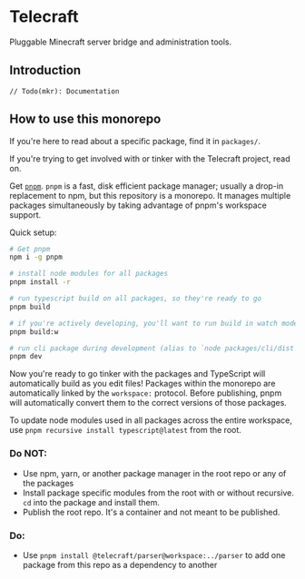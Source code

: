 # Telecraft

Pluggable Minecraft server bridge and administration tools.

## Introduction

`// Todo(mkr): Documentation`

## How to use this monorepo

If you're here to read about a specific package, find it in `packages/`.

If you're trying to get involved with or tinker with the Telecraft project, read on.

Get [`pnpm`](https://pnpm.js.org/en/installation). `pnpm` is a fast, disk efficient package manager; usually a drop-in replacement to npm, but this repository is a monorepo. It manages multiple packages simultaneously by taking advantage of pnpm's workspace support.

Quick setup:

```bash
# Get pnpm
npm i -g pnpm

# install node modules for all packages
pnpm install -r

# run typescript build on all packages, so they're ready to go
pnpm build

# if you're actively developing, you'll want to run build in watch mode
pnpm build:w

# run cli package during development (alias to `node packages/cli/dist`)
pnpm dev
```

Now you're ready to go tinker with the packages and TypeScript will automatically build as you edit files! Packages within the monorepo are automatically linked by the `workspace:` protocol. Before publishing, pnpm will automatically convert them to the correct versions of those packages.

To update node modules used in all packages across the entire workspace, use `pnpm recursive install typescript@latest` from the root.

### Do NOT:

- Use npm, yarn, or another package manager in the root repo or any of the packages
- Install package specific modules from the root with or without recursive. `cd` into the package and install them.
- Publish the root repo. It's a container and not meant to be published.

### Do:

- Use `pnpm install @telecraft/parser@workspace:../parser` to add one package from this repo as a dependency to another
